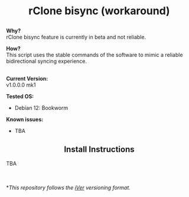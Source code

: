# <p align="center"><b>rClone bisync (workaround)</b>

<b>Why?</b> <br>
rClone bisync feature is currently in beta and not reliable.

<b>How?</b><br>
This script uses the stable commands of the software to mimic a reliable bidirectional syncing experience.

##

<b>Current Version:</b><br>
v1.0.0.0 mk1

<b>Tested OS:</b><br>
- Debian 12: Bookworm

<b>Known issues:</b><br>
- TBA

<h2 align="center">Install Instructions</h2>
TBA

<br><br>
**This repository follows the [iVer](https://github.com/frontfacer/iVer) versioning format.*
